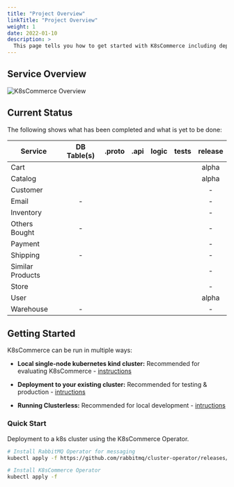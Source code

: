 ```yaml
---
title: "Project Overview"
linkTitle: "Project Overview"
weight: 1
date: 2022-01-10
description: >
  This page tells you how to get started with K8sCommerce including deployment on Kubernetes and basic configuration.
---
```


## Service Overview
![K8sCommerce Overview](/docs/images/diagrams/K8sCommerceOverview-no-title.drawio.png)


## Current Status

The following shows what has been completed and what is yet to be done:

| Service          | DB Table(s)       | .proto           | .api             | logic            |  tests           |  release        |
| ---------------- |:-----------------:|:----------------:|:----------------:|:----------------:|:----------------:|:----------------:
| Cart             |<i class="fas fa-check-square text-success fa-2x"></i>|<i class="fas fa-check-square text-success fa-2x"></i>|<i class="fas fa-check-square text-success fa-2x"></i>|<i class="fas fa-check-square text-success fa-2x"></i>|                  | alpha           |
| Catalog          |<i class="fas fa-check-square text-success fa-2x"></i>|<i class="fas fa-check-square text-success fa-2x"></i>|<i class="fas fa-check-square text-success fa-2x"></i>|<i class="fas fa-check-square text-success fa-2x"></i>|                  | alpha           |
| Customer         |<i class="fas fa-check-square text-success fa-2x"></i>|<i class="fas fa-check-square text-success fa-2x"></i>|<i class="fas fa-check-square text-success fa-2x"></i>|                  |                  | -                 |
| Email            | -                 |<i class="fas fa-check-square text-success fa-2x"></i>|                  |                  |                  | -               |
| Inventory        |<i class="fas fa-check-square text-success fa-2x"></i>|<i class="fas fa-check-square text-success fa-2x"></i>|                  |                  |                  | -               |
| Others Bought    | -                 |<i class="fas fa-check-square text-success fa-2x"></i>|                  |                  |                  | -               |
| Payment          |<i class="fas fa-check-square text-success fa-2x"></i>|<i class="fas fa-check-square text-success fa-2x"></i>|                  |                  |                  | -               |
| Shipping         | -                 |<i class="fas fa-check-square text-success fa-2x"></i>|                  |                  |                  | -               |
| Similar Products |<i class="fas fa-check-square text-success fa-2x"></i>|<i class="fas fa-check-square text-success fa-2x"></i>|                  |                  |                  | -               |
| Store            |<i class="fas fa-check-square text-success fa-2x"></i>|<i class="fas fa-check-square text-success fa-2x"></i>|                  |                  |                  | -               |
| User             |<i class="fas fa-check-square text-success fa-2x"></i>|<i class="fas fa-check-square text-success fa-2x"></i>|<i class="fas fa-check-square text-success fa-2x"></i>|                  |                  | alpha            |
| Warehouse        | -                |<i class="fas fa-check-square text-success fa-2x"></i>|                  |                  |                  | -               |



## Getting Started

K8sCommerce can be run in multiple ways:

- **Local single-node kubernetes kind cluster:** Recommended for evaluating K8sCommerce - [instructions]()

- **Deployment to your existing cluster:** Recommended for testing & production - [intructions]()

- **Running Clusterless:** Recommended for local development - [intructions]() 


### Quick Start
Deployment to a k8s cluster using the K8sCommerce Operator.

```sh
# Install RabbitMQ Operator for messaging
kubectl apply -f https://github.com/rabbitmq/cluster-operator/releases/latest/download/cluster-operator.yml

# Install K8sCommerce Operator
kubectl apply -f 
```


